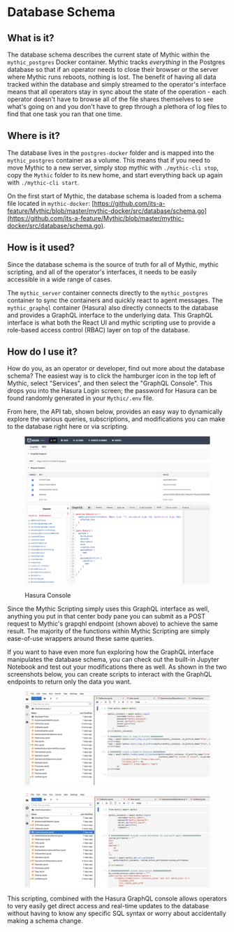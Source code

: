 # Database Schema

## What is it?

The database schema describes the current state of Mythic within the `mythic_postgres` Docker container. Mythic tracks _everything_ in the Postgres database so that if an operator needs to close their browser or the server where Mythic runs reboots, nothing is lost. The benefit of having all data tracked within the database and simply streamed to the operator's interface means that all operators stay in sync about the state of the operation - each operator doesn't have to browse all of the file shares themselves to see what's going on and you don't have to grep through a plethora of log files to find that one task you ran that one time.

## Where is it?

The database lives in the `postgres-docker` folder and is mapped into the `mythic_postgres` container as a volume. This means that if you need to move Mythic to a new server, simply stop mythic with `./mythic-cli stop`, copy the `Mythic` folder to its new home, and start everything back up again with `./mythic-cli start`.&#x20;

On the first start of Mythic, the database schema is loaded from a schema file located in `mythic-docker`: [https://github.com/its-a-feature/Mythic/blob/master/mythic-docker/src/database/schema.go](https://github.com/its-a-feature/Mythic/blob/master/mythic-docker/src/database/schema.go).

## How is it used?

Since the database schema is the source of truth for all of Mythic, mythic scripting, and all of the operator's interfaces, it needs to be easily accessible in a wide range of cases.&#x20;

The `mythic_server` container connects directly to the `mythic_postgres` container to sync the containers and quickly react to agent messages. The `mythic_graphql` container (Hasura) also directly connects to the database and provides a GraphQL interface to the underlying data. This GraphQL interface is what both the React UI and mythic scripting use to provide a role-based access control (RBAC) layer on top of the database.

## How do I use it?

How do you, as an operator or developer, find out more about the database schema? The easiest way is to click the hamburger icon in the top left of Mythic, select "Services", and then select the "GraphQL Console". This drops you into the Hasura Login screen; the password for Hasura can be found randomly generated in your `Mythic/.env` file.

From here, the API tab, shown below, provides an easy way to dynamically explore the various queries, subscriptions, and modifications you can make to the database right here or via scripting.

<figure><img src=".gitbook/assets/image (4).png" alt=""><figcaption><p>Hasura Console</p></figcaption></figure>

Since the Mythic Scripting simply uses this GraphQL interface as well, anything you put in that center body pane you can submit as a POST request to Mythic's grapqhl endpoint (shown above) to achieve the same result. The majority of the functions within Mythic Scripting are simply ease-of-use wrappers around these same queries.

If you want to have even more fun exploring how the GraphQL interface manipulates the database schema, you can check out the built-in Jupyter Notebook and test out your modifications there as well. As shown in the two screenshots below, you can create scripts to interact with the GraphQL endpoints to return only the data you want.

<figure><img src=".gitbook/assets/image (3).png" alt=""><figcaption></figcaption></figure>

<figure><img src=".gitbook/assets/image.png" alt=""><figcaption></figcaption></figure>

This scripting, combined with the Hasura GraphQL console allows operators to very easily get direct access and real-time updates to the database without having to know any specific SQL syntax or worry about accidentally making a schema change.
